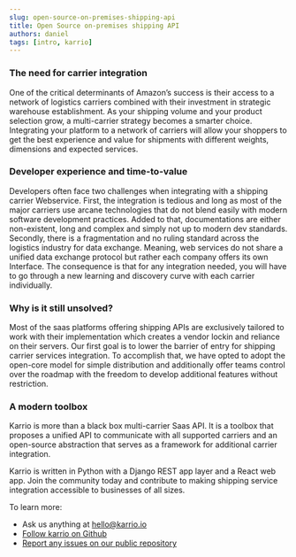 ```yaml
---
slug: open-source-on-premises-shipping-api
title: Open Source on-premises shipping API
authors: daniel
tags: [intro, karrio]
---
```


### The need for carrier integration

One of the critical determinants of Amazon’s success is their access to a network of
logistics carriers combined with their investment in strategic warehouse establishment.
As your shipping volume and your product selection grow, a multi-carrier strategy
becomes a smarter choice. Integrating your platform to a network of carriers will
allow your shoppers to get the best experience and value for shipments with different
weights, dimensions and expected services.

### Developer experience and time-to-value

Developers often face two challenges when integrating with a shipping carrier Webservice.
First, the integration is tedious and long as most of the major carriers use arcane
technologies that do not blend easily with modern software development practices.
Added to that, documentations are either non-existent, long and complex and simply
not up to modern dev standards.
Secondly, there is a fragmentation and no ruling standard across the logistics industry
for data exchange. Meaning, web services do not share a unified data exchange protocol
but rather each company offers its own Interface. The consequence is that for any
integration needed, you will have to go through a new learning and discovery curve with
each carrier individually.

### Why is it still unsolved?

Most of the saas platforms offering shipping APIs are exclusively tailored to work with
their implementation which creates a vendor lockin and reliance on their servers.
Our first goal is to lower the barrier of entry for shipping carrier services integration.
To accomplish that, we have opted to adopt the open-core model for simple distribution
and additionally offer teams control over the roadmap with the freedom to develop additional
features without restriction.

### A modern toolbox

Karrio is more than a black box multi-carrier Saas API. It is a toolbox that proposes a
unified API to communicate with all supported carriers and an open-source abstraction that
serves as a framework for additional carrier integration.

Karrio is written in Python with a Django REST app layer and a React web app. Join the
community today and contribute to making shipping service integration accessible to
businesses of all sizes.

To learn more:

* Ask us anything at hello@karrio.io
* [Follow karrio on Github](https://github.com/karrioapi/karrio)
* [Report any issues on our public repository](https://github.com/karrioapi/karrio/issues)
